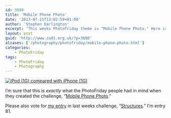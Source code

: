 ```yaml
---
id: 3690
title: 'Mobile Phone Photo'
date: '2013-07-21T13:02:59+01:00'
author: 'Stephen Darlington'
excerpt: 'This weeks PhotoFriday theme is "Mobile Phone Photo." Here is my entry.'
layout: post
guid: 'http://www.zx81.org.uk/?p=3690'
aliases: ['/photography/photofriday/mobile-phone-photo.html']
categories:
    - PhotoFriday
tags:
    - PhotoFriday
    - Photography
---
```


[![iPod (1G) compared with iPhone (1G)](https://i0.wp.com/farm8.staticflickr.com/7388/9332085785_6ff5efdcf2.jpg?resize=500%2C333)](http://www.flickr.com/photos/stephendarlington/9332085785/ "iPod (1G) compared with iPhone (1G) by stephendarlington, on Flickr")

I’m sure that this is *exactly* what the PhotoFriday people had in mind when they created the challenge, “[Mobile Phone Photo](http://www.photofriday.com/challenge.php?id=1309).”

Please also vote for [my entry](http://www.zx81.org.uk/photography/photofriday/structures.html "Structures") in last weeks challenge, “[Structures](http://www.photofriday.com/linkviewer.php?id=1306).” I’m entry 81.